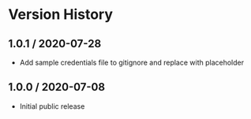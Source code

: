# Version History

## 1.0.1 / 2020-07-28

- Add sample credentials file to gitignore and replace with placeholder

## 1.0.0 / 2020-07-08

- Initial public release
